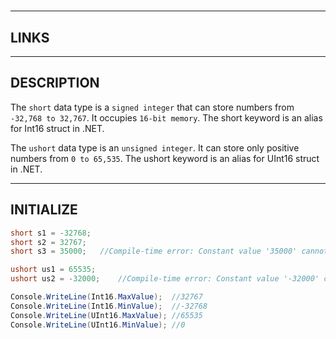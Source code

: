 #


---


## LINKS

[]()



---



## DESCRIPTION

The `short` data type is a `signed integer` that can store numbers from `-32,768 to 32,767`. It occupies `16-bit memory`.
The short keyword is an alias for Int16 struct in .NET.

The `ushort` data type is an `unsigned integer`. It can store only positive numbers from `0 to 65,535`.
The ushort keyword is an alias for UInt16 struct in .NET. 



---



## INITIALIZE

```cs
short s1 = -32768;
short s2 = 32767;
short s3 = 35000;   //Compile-time error: Constant value '35000' cannot be converted to a 'short'

ushort us1 = 65535;
ushort us2 = -32000;    //Compile-time error: Constant value '-32000' cannot be converted to a 'ushort'

Console.WriteLine(Int16.MaxValue);  //32767
Console.WriteLine(Int16.MinValue);  //-32768
Console.WriteLine(UInt16.MaxValue); //65535
Console.WriteLine(UInt16.MinValue); //0
```